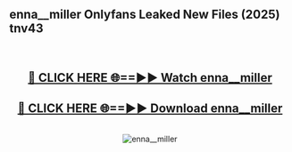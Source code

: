 <h2>enna__miller Onlyfans Leaked New Files (2025) tnv43</h2>
<br>
<div align="center">
<h2><a href="https://mediafiles.top/enna__miller&ref=git" rel="nofollow">🔴 CLICK HERE 🌐==►► Watch enna__miller</a></h2>
<h2><a href="https://mediafiles.top/enna__miller&ref=git" rel="nofollow">🔴 CLICK HERE 🌐==►► Download enna__miller</a></h2>
<br>
<a href="https://mediafiles.top/enna__miller&ref=git" rel="nofollow" data-target="animated-image.originalLink"><img src="https://i.ibb.co.com/xMMVF88/686577567.gif" alt="enna__miller" style="max-width: 100%; display: inline-block;" data-target="animated-image.originalImage"></a>
</div>
<br>
<br>